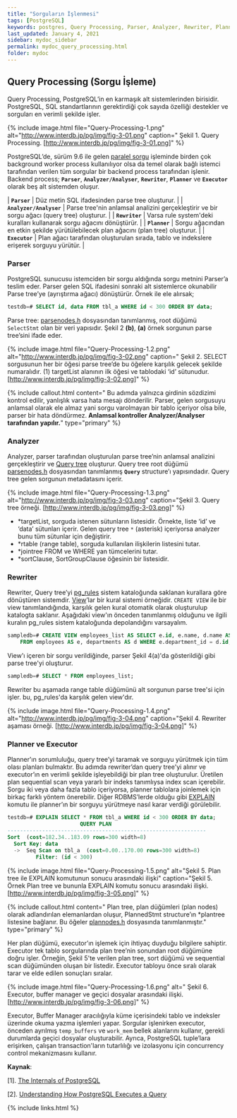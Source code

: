 ```yaml
---
title: "Sorguların İşlenmesi"
tags: [PostgreSQL]
keywords: postgres, Query Processing, Parser, Analyzer, Rewriter, Planner, Planner
last_updated: January 4, 2021
sidebar: mydoc_sidebar
permalink: mydoc_query_processing.html
folder: mydoc
---
```


## Query Processing (Sorgu İşleme)

Query Processing, PostgreSQL’in en karmaşık alt sistemlerinden birisidir. PostgreSQL, SQL standartlarının gerektirdiği çok sayıda özelliği destekler ve sorguları en verimli şekilde işler.

{% include image.html file="Query-Processing-1.png" alt="http://www.interdb.jp/pg/img/fig-3-01.png" caption=" Şekil 1. Query Processing. [http://www.interdb.jp/pg/img/fig-3-01.png]" %}

PostgreSQL’de, sürüm 9.6 ile gelen [paralel sorgu](https://www.percona.com/blog/2019/02/21/parallel-queries-in-postgresql/) işleminde birden çok background worker process kullanılıyor olsa da temel olarak bağlı istemci tarafından verilen tüm sorgular bir backend process tarafından işlenir. Backend process; **`Parser`**, **`Analyzer/Analyser`**, **`Rewriter`**, **`Planner`** ve **`Executor`** olarak beş alt sistemden oluşur.

| **`Parser`** | Düz metin SQL ifadesinden parse tree oluşturur. |
| **`Analyzer/Analyser`** | Parse tree'nin anlamsal analizini gerçekleştirir ve bir sorgu ağacı (query tree) oluşturur. |
| **`Rewriter`** | Varsa rule system'deki kuralları kullanarak sorgu ağacını dönüştürür. |
| **`Planner`** | Sorgu ağacından en etkin şekilde yürütülebilecek plan ağacını (plan tree) oluşturur. |
| **`Executor`** | Plan ağacı tarafından oluşturulan sırada, tablo ve indekslere erişerek sorguyu yürütür. |

### Parser

PostgreSQL sunucusu istemciden bir sorgu aldığında sorgu metnini Parser’a teslim eder. Parser gelen SQL ifadesini sonraki alt sistemlerce okunabilir Parse tree’ye (ayrıştırma ağacı) dönüştürür. Örnek ile ele alırsak;

```sql
testdb=# SELECT id, data FROM tbl_a WHERE id < 300 ORDER BY data;
```

Parse tree: [parsenodes.h](https://github.com/postgres/postgres/blob/master/src/include/nodes/parsenodes.h) dosyasından tanımlanmış, root düğümü `SelectStmt` olan bir veri yapısıdır. Şekil 2 **(b)**, **(a)** örnek sorgunun parse tree’sini ifade eder.

{% include image.html file="Query-Processing-1.2.png" alt="http://www.interdb.jp/pg/img/fig-3-02.png" caption=" Şekil 2. SELECT sorgusunun her bir öğesi parse tree’de bu öğelere karşılık gelecek şekilde numaralıdır. (1) targetList alanının ilk öğesi ve tablodaki ‘id’ sütunudur. [http://www.interdb.jp/pg/img/fig-3-02.png]" %}

{% include callout.html content=" Bu adımda yalnızca girdinin sözdizimi kontrol edilir, yanlışlık varsa hata mesajı dönderilir. Parser, gelen sorgusuyu anlamsal olarak ele almaz yani sorgu varolmayan bir tablo içeriyor olsa bile, parser bir hata döndürmez. **Anlamsal kontroller Analyzer/Analyser tarafından yapılır.**" type="primary" %}

### Analyzer

Analyzer, parser tarafından oluşturulan parse tree’nin anlamsal analizini gerçekleştirir ve [Query tree](https://www.postgresql.org/docs/current/querytree.html) oluşturur. Query tree root düğümü [parsenodes.h](https://github.com/postgres/postgres/blob/master/src/include/nodes/parsenodes.h) dosyasından tanımlanmış **`Query`** structure’ı yapısındadır. Query tree gelen sorgunun metadatasını içerir.

{% include image.html file="Query-Processing-1.3.png" alt="http://www.interdb.jp/pg/img/fig-3-03.png" caption="Şekil 3. Query tree örneği. [http://www.interdb.jp/pg/img/fig-3-03.png]" %}

- *targetList, sorguda istenen sütunların listesidir. Örnekte, liste ‘id’ ve ‘data’ sütunları içerir. Gelen query tree `*` (asterisk) içeriyorsa analyzer bunu tüm sütunlar için değiştirir.
- *rtable (range table), sorguda kullanılan ilişkilerin listesini tutar.
- *jointree FROM ve WHERE yan tümcelerini tutar.
- *sortClause, SortGroupClause öğesinin bir listesidir.

### Rewriter

Rewriter, Query tree’yi [pg_rules](https://www.postgresql.org/docs/current/view-pg-rules.html) sistem kataloğunda saklanan kurallara göre dönüştüren sistemdir. [View](https://www.postgresql.org/docs/current/rules-views.html)’lar bir kural sistemi örneğidir. `CREATE VIEW` ile bir view tanımlandığında, karşılık gelen kural otomatik olarak oluşturulup katalogta saklanır. Aşağıdaki view'ın önceden tanımlanmış olduğunu ve ilgili kuralın pg_rules sistem kataloğunda depolandığını varsayalım.

```sql
sampledb=# CREATE VIEW employees_list AS SELECT e.id, e.name, d.name AS department 
    FROM employees AS e, departments AS d WHERE e.department_id = d.id;

```

View'ı içeren bir sorgu verildiğinde, parser Şekil 4(a)'da gösterildiği gibi parse tree'yi oluşturur.

```sql
sampledb=# SELECT * FROM employees_list;
```

Rewriter bu aşamada range table düğümünü alt sorgunun parse tree'si için işler. bu, pg_rules'da karşılık gelen view'dır.

{% include image.html file="Query-Processing-1.4.png" alt="http://www.interdb.jp/pg/img/fig-3-04.png" caption="Şekil 4. Rewriter aşaması örneği. [http://www.interdb.jp/pg/img/fig-3-04.png]" %}

### Planner ve Executor

Planner'ın sorumluluğu, query tree’yi taramak ve sorguyu yürütmek için tüm olası planları bulmaktır. Bu adımda rewriter’dan query tree'yi alınır ve executor’ın en verimli şekilde işleyebildiği bir plan tree oluşturulur. Üretilen plan sequential scan veya yararlı bir indeks tanımlıysa index scan içerebilir. Sorgu iki veya daha fazla tablo içeriyorsa, planner tablolara joinlemek için birkaç farklı yöntem önerebilir. Diğer RDBMS’lerde olduğu gibi [EXPLAIN](https://www.postgresql.org/docs/current/sql-explain.html) komutu ile planner’ın bir sorguyu yürütmeye nasıl karar verdiği görülebilir.

```sql
testdb=# EXPLAIN SELECT * FROM tbl_a WHERE id < 300 ORDER BY data;
                       QUERY PLAN
---------------------------------------------------------------
Sort  (cost=182.34..183.09 rows=300 width=8)
  Sort Key: data
  ->  Seq Scan on tbl_a  (cost=0.00..170.00 rows=300 width=8)
         Filter: (id < 300)
```

{% include image.html file="Query-Processing-1.5.png" alt="Şekil 5. Plan tree ile EXPLAIN komutunun sonucu arasındaki ilişki" caption="Şekil 5. Örnek Plan tree ve bununla EXPLAIN komutu sonucu arasındaki ilişki. [http://www.interdb.jp/pg/img/fig-3-05.png]" %}

{% include callout.html content=" Plan tree, plan düğümleri (plan nodes) olarak adlandırılan elemanlardan oluşur, PlannedStmt structure’ın *plantree listesine bağlanır. Bu öğeler [plannodes.h](https://github.com/postgres/postgres/blob/master/src/include/nodes/plannodes.h) dosyasında tanımlanmıştır." type="primary" %}

Her plan düğümü, executor’ın işlemek için ihtiyaç duyduğu bilgilere sahiptir. Executor tek tablo sorgularında plan tree’nin sonundan root düğümüne doğru işler. Örneğin, Şekil 5'te verilen plan tree, sort düğümü ve sequential scan düğümünden oluşan bir listedir. Executor tabloyu önce sıralı olarak tarar ve elde edilen sonuçları sıralar.

{% include image.html file="Query-Processing-1.6.png" alt=" Şekil 6. Executor, buffer manager ve geçici dosyalar arasındaki ilişki. [http://www.interdb.jp/pg/img/fig-3-06.png]" %}

Executor, Buffer Manager aracılığıyla küme içerisindeki tablo ve indeksler üzerinde okuma yazma işlemleri yapar. Sorgular işlenirken executor, önceden ayrılmış `temp_buffers` ve `work_mem` bellek alanlarını kullanır, gerekli durumlarda geçici dosyalar oluşturabilir. Ayrıca, PostgreSQL tuple’lara erişirken, çalışan transaction'ların tutarlılığı ve izolasyonu için concurrency control mekanizmasını kullanır.

**Kaynak**:

[1]. [The Internals of PostgreSQL](http://www.interdb.jp/pg/pgsql03.html)

[2]. [Understanding How PostgreSQL Executes a Query](http://etutorials.org/SQL/Postgresql/Part+I+General+PostgreSQL+Use/Chapter+4.+Performance/Understanding+How+PostgreSQL+Executes+a+Query/)

{% include links.html %}
